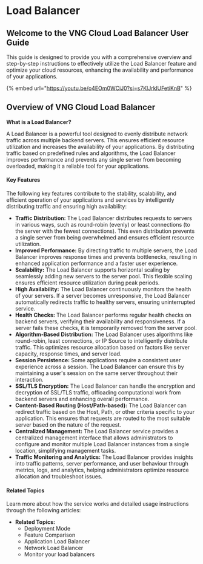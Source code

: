 # Load Balancer

## Welcome to the VNG Cloud Load Balancer User Guide

This guide is designed to provide you with a comprehensive overview and step-by-step instructions to effectively utilize the Load Balancer feature and optimize your cloud resources, enhancing the availability and performance of your applications.

{% embed url="https://youtu.be/o4EOm0WCiJ0?si=s7KlJrklUFetiKnB" %}

## Overview of VNG Cloud Load Balancer

**What is a Load Balancer?**

A Load Balancer is a powerful tool designed to evenly distribute network traffic across multiple backend servers. This ensures efficient resource utilization and increases the availability of your applications. By distributing traffic based on predefined rules and algorithms, the Load Balancer improves performance and prevents any single server from becoming overloaded, making it a reliable tool for your applications.

#### Key Features

The following key features contribute to the stability, scalability, and efficient operation of your applications and services by intelligently distributing traffic and ensuring high availability:

* **Traffic Distribution:** The Load Balancer distributes requests to servers in various ways, such as round-robin (evenly) or least connections (to the server with the fewest connections). This even distribution prevents a single server from being overwhelmed and ensures efficient resource utilization.
* **Improved Performance:** By directing traffic to multiple servers, the Load Balancer improves response times and prevents bottlenecks, resulting in enhanced application performance and a faster user experience.
* **Scalability:** The Load Balancer supports horizontal scaling by seamlessly adding new servers to the server pool. This flexible scaling ensures efficient resource utilization during peak periods.
* **High Availability:** The Load Balancer continuously monitors the health of your servers. If a server becomes unresponsive, the Load Balancer automatically redirects traffic to healthy servers, ensuring uninterrupted service.
* **Health Checks:** The Load Balancer performs regular health checks on backend servers, verifying their availability and responsiveness. If a server fails these checks, it is temporarily removed from the server pool.
* **Algorithm-Based Distribution:** The Load Balancer uses algorithms like round-robin, least connections, or IP Source to intelligently distribute traffic. This optimizes resource allocation based on factors like server capacity, response times, and server load.
* **Session Persistence:** Some applications require a consistent user experience across a session. The Load Balancer can ensure this by maintaining a user's session on the same server throughout their interaction.
* **SSL/TLS Encryption:** The Load Balancer can handle the encryption and decryption of SSL/TLS traffic, offloading computational work from backend servers and enhancing overall performance.
* **Content-Based Routing (Host/Path-based):** The Load Balancer can redirect traffic based on the Host, Path, or other criteria specific to your application. This ensures that requests are routed to the most suitable server based on the nature of the request.
* **Centralized Management:** The Load Balancer service provides a centralized management interface that allows administrators to configure and monitor multiple Load Balancer instances from a single location, simplifying management tasks.
* **Traffic Monitoring and Analytics:** The Load Balancer provides insights into traffic patterns, server performance, and user behaviour through metrics, logs, and analytics, helping administrators optimize resource allocation and troubleshoot issues.

#### Related Topics

Learn more about how the service works and detailed usage instructions through the following articles:

* **Related Topics:**
  * Deployment Mode
  * Feature Comparison
  * Application Load Balancer
  * Network Load Balancer
  * Monitor your load balancers
